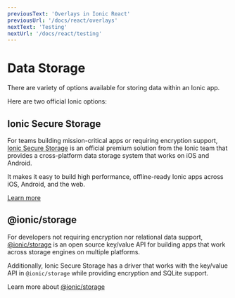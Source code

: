 ```yaml
---
previousText: 'Overlays in Ionic React'
previousUrl: '/docs/react/overlays'
nextText: 'Testing'
nextUrl: '/docs/react/testing'
---
```


# Data Storage

There are variety of options available for storing data within an Ionic app.

Here are two official Ionic options:

## Ionic Secure Storage

For teams building mission-critical apps or requiring encryption support, [Ionic Secure Storage](https://ionic.io/docs/secure-storage) is an official premium solution from the Ionic team that provides a cross-platform data storage system that works on iOS and Android.

It makes it easy to build high performance, offline-ready Ionic apps across iOS, Android, and the web.

[Learn more](https://ionic.io/products/secure-storage)

## @ionic/storage

For developers not requiring encryption nor relational data support, [@ionic/storage](https://github.com/ionic-team/ionic-storage) is an open source key/value API for building apps that work across storage engines on multiple platforms.

Additionally, Ionic Secure Storage has a driver that works with the key/value API in `@ionic/storage` while providing encryption and SQLite support.

Learn more about [@ionic/storage](https://github.com/ionic-team/ionic-storage)
